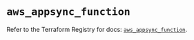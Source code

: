 # `aws_appsync_function`

Refer to the Terraform Registry for docs: [`aws_appsync_function`](https://registry.terraform.io/providers/hashicorp/aws/5.98.0/docs/resources/appsync_function).
